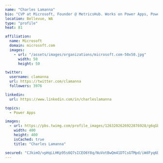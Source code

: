 ```yaml
---
name: "Charles Lamanna"
bio: "CVP at Microsoft, Founder @ MetricsHub. Works on Power Apps, Power Automate, Power Virtual Agent, Common Data Service and Dynamics 365."
location: Bellevue, WA
type: "profile"
heat: 81

affiliation:
  name: Microsoft
  domain: microsoft.com
  images:
    - url: "/assets/images/organizations/microsoft.com-50x50.jpg"
      width: 50
      height: 50

twitter:
  username: clamanna
  url: https://twitter.com/clamanna
  followers: 3976

linkedin:
  url: https://www.linkedin.com/in/charleslamanna

topics:
  - Power Apps

images:
  - url: https://pbs.twimg.com/profile_images/1263202626922876928/g6qGbHZ-_400x400.jpg
    width: 400
    height: 400
    isCached: true
    title: "Charles Lamanna"

secured: "CJkimO/vpHqLLHKp95s6Q7sICEO6Y8q/NuVotBwQm41DTCsGTMpd/iWdFyq6D8CgmfALTpJlnM4N9rvy7owWKWDJ/ImSIEiOcJr+Iv4bUDCvJW/bq1CALt/j3j7+Av5+B30yqKJ/qKEmGV1R8kMpX9DX5iPzbXIRcEIapiN/HuI90dClait7dE3dnJaohKOvy8DEvDRnEM1i4CFcyHl4sQr4lA9WZM5g/LWcQTWgZisDQEA1ofCcncaBjmkhB5/sn7g11zSC8c6iZzf9B+1OM9oZCZeYY3ugGaBn7S1zyiOCA41JP/mUfwL2rmxqFROxWwVc2TCWkTlzs53y5csGdjPQy5E/XihC7HVbaqwndPXr8W2fraZFdDf3RmkwiZK41zrQQAS+R1uKHYoLKBTtcsJChqUwyzzhCuZ4UvbWg1E=;hqSrLgl3uR48tsb+kH/WrA=="
---
```


